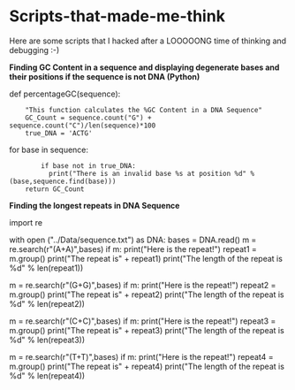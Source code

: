 # Scripts-that-made-me-think
Here are some scripts that I hacked after a LOOOOONG time of thinking and debugging :-)


**Finding GC Content in a sequence and displaying degenerate bases and their positions if the sequence is not DNA (Python)**

def percentageGC(sequence):

        "This function calculates the %GC Content in a DNA Sequence"
        GC_Count = sequence.count("G") + sequence.count("C")/len(sequence)*100
        true_DNA = 'ACTG'
        
        
 for base in sequence:
 
            if base not in true_DNA:
              print("There is an invalid base %s at position %d" % (base,sequence.find(base)))
        return GC_Count
        
 **Finding the longest repeats in DNA Sequence**       


 import re

with open ("../Data/sequence.txt") as DNA:
     bases = DNA.read()
m = re.search(r"(A+A)",bases)
if m:
    print("Here is the repeat!")
    repeat1 = m.group()
    print("The repeat is" + repeat1)
    print("The length of the repeat is %d" % len(repeat1))
    
    
m = re.search(r"(G+G)",bases)
if m:
    print("Here is the repeat!")
    repeat2 = m.group()
    print("The repeat is" + repeat2)
    print("The length of the repeat is %d" % len(repeat2))
    
    
m = re.search(r"(C+C)",bases)
if m:
    print("Here is the repeat!")
    repeat3 = m.group()
    print("The repeat is" + repeat3)
    print("The length of the repeat is %d" % len(repeat3))
    

m = re.search(r"(T+T)",bases)
if m:
    print("Here is the repeat!")
    repeat4 = m.group()
    print("The repeat is" + repeat4)
    print("The length of the repeat is %d" % len(repeat4))
    
    
